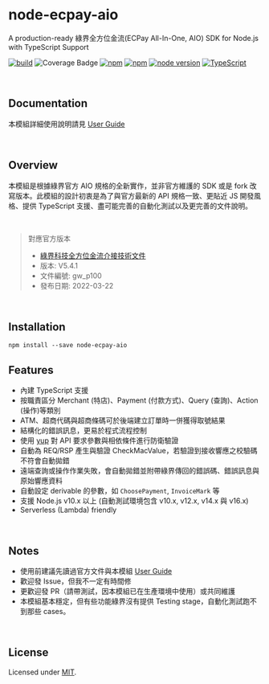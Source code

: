# node-ecpay-aio

A production-ready 綠界全方位金流(ECPay All-In-One, AIO) SDK for Node.js with TypeScript Support

[![build](https://github.com/simenkid/node-ecpay-aio/actions/workflows/build.yml/badge.svg)](https://github.com/simenkid/node-ecpay-aio/actions/workflows/build.yml)
![Coverage Badge](https://img.shields.io/endpoint?url=https://gist.githubusercontent.com/simenkid/6cd8ec3f4115bc7b0fc0cb646da2dd77/raw/37458fd300efcea7ef2d3adbc4598e47a76a34d9/node-ecpay-aio__heads_main.json)
[![npm](https://img.shields.io/npm/v/node-ecpay-aio.svg?cacheSeconds=3600)](https://www.npmjs.com/package/node-ecpay-aio)
[![npm](https://img.shields.io/npm/l/node-ecpay-aio.svg?cacheSeconds=3600)](https://github.com/simenkid/node-ecpay-aio/blob/main/LICENSE)
[![node version](https://img.shields.io/node/v/node-ecpay-aio)](https://img.shields.io/node/v/node-ecpay-aio)
[![TypeScript](https://img.shields.io/badge/%3C%2F%3E-TypeScript-%230074c1.svg)](http://www.typescriptlang.org/)

<br />

## Documentation

本模組詳細使用說明請見 [User Guide](https://github.com/simenkid/node-ecpay-aio/wiki)

<br />

## Overview

本模組是根據綠界官方 AIO 規格的全新實作，並非官方維護的 SDK 或是 fork 改寫版本。此模組的設計初衷是為了與官方最新的 API 規格一致、更貼近 JS 開發風格、提供 TypeScript 支援、盡可能完善的自動化測試以及更完善的文件說明。

<br />

> 對應官方版本
>
> - [綠界科技全方位金流介接技術文件](https://www.ecpay.com.tw/Service/API_Dwnld)
> - 版本: V5.4.1
> - 文件編號: gw_p100
> - 發布日期: 2022-03-22

<br />

## Installation

```
npm install --save node-ecpay-aio
```

## Features

- 內建 TypeScript 支援
- 按職責區分 Merchant (特店)、Payment (付款方式)、Query (查詢)、Action (操作)等類別
- ATM、超商代碼與超商條碼可於後端建立訂單時一併獲得取號結果
- 結構化的錯誤訊息，更易於程式流程控制
- 使用 [yup](https://github.com/jquense/yup) 對 API 要求參數與相依條件進行防衛驗證
- 自動為 REQ/RSP 產生與驗證 CheckMacValue，若驗證到接收響應之校驗碼不符會自動拋錯
- 遠端查詢或操作作業失敗，會自動拋錯並附帶綠界傳回的錯誤碼、錯誤訊息與原始響應資料
- 自動設定 derivable 的參數，如 `ChoosePayment`, `InvoiceMark` 等
- 支援 Node.js v10.x 以上 (自動測試環境包含 v10.x, v12.x, v14.x 與 v16.x)
- Serverless (Lambda) friendly

<br />

## Notes

- 使用前建議先讀過官方文件與本模組 [User Guide](https://github.com/simenkid/node-ecpay-aio/wiki)
- 歡迎發 Issue，但我不一定有時間修
- 更歡迎發 PR（請帶測試，因本模組已在生產環境中使用）或共同維護
- 本模組基本穩定，但有些功能綠界沒有提供 Testing stage，自動化測試跑不到那些 cases。

<br />

## License

Licensed under [MIT](https://github.com/simenkid/node-ecpay-aio/blob/main/LICENSE).

<br />
<br />
<br />
